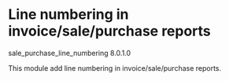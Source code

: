 Line numbering in invoice/sale/purchase reports
===============================================
sale_purchase_line_numbering 8.0.1.0

This module add line numbering in invoice/sale/purchase reports.

